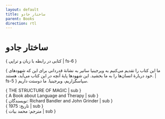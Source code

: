 ```yaml
---
layout: default
title: ساختار جادو
parent: Books
direction: rtl
---
```


# ساختار جادو

{ کتابی در رابطه با زبان و تراپی | fs-6 }

{ ما این کتاب را تقدیم می‌کنیم به ویرجینیا ساتیر به نشانهٔ قدردانی برای این که شهودهای خود دربارهٔ انسان‌ها را به ما بخشید. این شهودها پایهٔ آنچه در این کتاب می‌آید، هستند. | fs-5 } سپاسگزاریم، ویرجینیا. ما دوستت داریم.

{ THE STRUCTURE OF MAGIC | sub }  
{ A Book about Language and Therapy | sub }  
{ نویسندگان: Richard Bandler and John Grinder | sub }  
{ تاریخ: 1975 | sub }  
{ مترجم: محمد بیات | sub }
